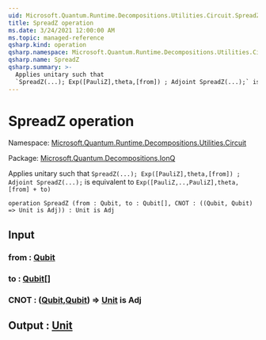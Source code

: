 ```yaml
---
uid: Microsoft.Quantum.Runtime.Decompositions.Utilities.Circuit.SpreadZ
title: SpreadZ operation
ms.date: 3/24/2021 12:00:00 AM
ms.topic: managed-reference
qsharp.kind: operation
qsharp.namespace: Microsoft.Quantum.Runtime.Decompositions.Utilities.Circuit
qsharp.name: SpreadZ
qsharp.summary: >-
  Applies unitary such that
  `SpreadZ(...); Exp([PauliZ],theta,[from]) ; Adjoint SpreadZ(...);` is equivalent to `Exp([PauliZ,..,PauliZ],theta,[from] + to)`
---
```


# SpreadZ operation

Namespace: [Microsoft.Quantum.Runtime.Decompositions.Utilities.Circuit](xref:Microsoft.Quantum.Runtime.Decompositions.Utilities.Circuit)

Package: [Microsoft.Quantum.Decompositions.IonQ](https://nuget.org/packages/Microsoft.Quantum.Decompositions.IonQ)


Applies unitary such that`SpreadZ(...); Exp([PauliZ],theta,[from]) ; Adjoint SpreadZ(...);` is equivalent to `Exp([PauliZ,..,PauliZ],theta,[from] + to)`

```qsharp
operation SpreadZ (from : Qubit, to : Qubit[], CNOT : ((Qubit, Qubit) => Unit is Adj)) : Unit is Adj
```


## Input

### from : [Qubit](xref:microsoft.quantum.lang-ref.qubit)




### to : [Qubit](xref:microsoft.quantum.lang-ref.qubit)[]




### CNOT : ([Qubit](xref:microsoft.quantum.lang-ref.qubit),[Qubit](xref:microsoft.quantum.lang-ref.qubit)) => [Unit](xref:microsoft.quantum.lang-ref.unit)  is Adj





## Output : [Unit](xref:microsoft.quantum.lang-ref.unit)

